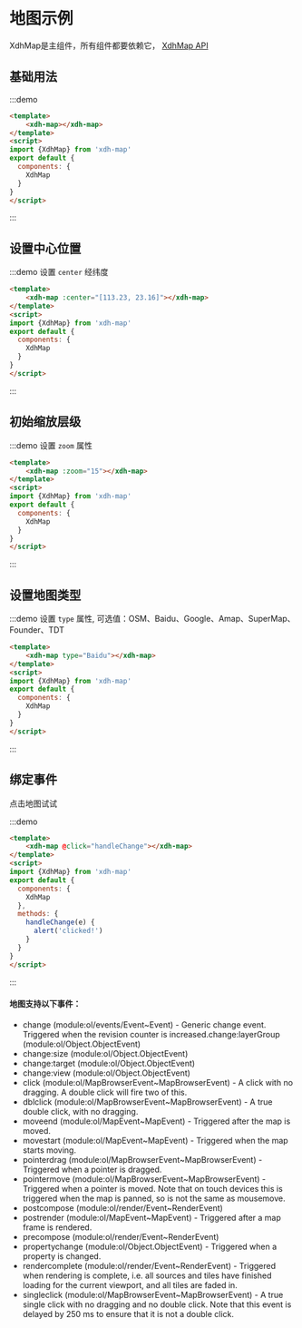 # 地图示例

XdhMap是主组件，所有组件都要依赖它， [XdhMap API](api.html?url=/doc/module-xdh-map.html)

## 基础用法
:::demo
```html
<template>
    <xdh-map></xdh-map>
</template>
<script>
import {XdhMap} from 'xdh-map'
export default {
  components: {
    XdhMap
  }
}
</script>
```
:::

## 设置中心位置

:::demo 设置 `center` 经纬度
```html
<template>
    <xdh-map :center="[113.23, 23.16]"></xdh-map>
</template>
<script>
import {XdhMap} from 'xdh-map'
export default {
  components: {
    XdhMap
  }
}
</script>
```
:::


## 初始缩放层级

:::demo 设置 `zoom` 属性
```html
<template>
    <xdh-map :zoom="15"></xdh-map>
</template>
<script>
import {XdhMap} from 'xdh-map'
export default {
  components: {
    XdhMap
  }
}
</script>
```
:::

## 设置地图类型

:::demo 设置 `type` 属性, 可选值：OSM、Baidu、Google、Amap、SuperMap、Founder、TDT
```html
<template>
    <xdh-map type="Baidu"></xdh-map>
</template>
<script>
import {XdhMap} from 'xdh-map'
export default {
  components: {
    XdhMap
  }
}
</script>
```
:::


## 绑定事件

点击地图试试

:::demo
```html
<template>
    <xdh-map @click="handleChange"></xdh-map>
</template>
<script>
import {XdhMap} from 'xdh-map'
export default {
  components: {
    XdhMap
  },
  methods: {
    handleChange(e) {
      alert('clicked!')
    }
  }
}
</script>
```
:::

#### 地图支持以下事件：

- change        (module:ol/events/Event~Event)    - Generic change event. Triggered when the revision counter is increased.change:layerGroup (module:ol/Object.ObjectEvent)
- change:size   (module:ol/Object.ObjectEvent)
- change:target (module:ol/Object.ObjectEvent)
- change:view   (module:ol/Object.ObjectEvent)
- click         (module:ol/MapBrowserEvent~MapBrowserEvent) - A click with no dragging. A double click will fire two of this.
- dblclick      (module:ol/MapBrowserEvent~MapBrowserEvent) - A true double click, with no dragging.
- moveend       (module:ol/MapEvent~MapEvent) - Triggered after the map is moved.
- movestart     (module:ol/MapEvent~MapEvent) - Triggered when the map starts moving.
- pointerdrag   (module:ol/MapBrowserEvent~MapBrowserEvent) - Triggered when a pointer is dragged.
- pointermove   (module:ol/MapBrowserEvent~MapBrowserEvent) - Triggered when a pointer is moved. Note that on touch devices this is triggered when the map is panned, so is not the same as mousemove.
- postcompose   (module:ol/render/Event~RenderEvent)
- postrender    (module:ol/MapEvent~MapEvent) - Triggered after a map frame is rendered.
- precompose    (module:ol/render/Event~RenderEvent)
- propertychange (module:ol/Object.ObjectEvent) - Triggered when a property is changed.
- rendercomplete (module:ol/render/Event~RenderEvent) - Triggered when rendering is complete, i.e. all sources and tiles have finished loading for the current viewport, and all tiles are faded in.
- singleclick    (module:ol/MapBrowserEvent~MapBrowserEvent) - A true single click with no dragging and no double click. Note that this event is delayed by 250 ms to ensure that it is not a double click.



